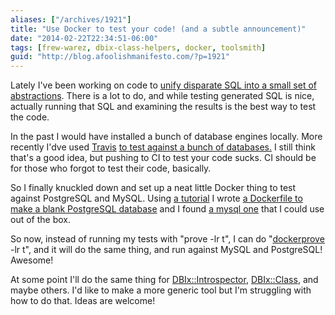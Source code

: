 ```yaml
---
aliases: ["/archives/1921"]
title: "Use Docker to test your code! (and a subtle announcement)"
date: "2014-02-22T22:34:51-06:00"
tags: [frew-warez, dbix-class-helpers, docker, toolsmith]
guid: "http://blog.afoolishmanifesto.com/?p=1921"
---
```

Lately I've been working on code to [unify disparate SQL into a small set of
abstractions](https://github.com/frioux/DBIx-Class-Helpers/commits/dt). There is
a lot to do, and while testing generated SQL is nice, actually running that SQL
and examining the results is the best way to test the code.

In the past I would have installed a bunch of database engines locally. More
recently I'dve used [Travis](http://travis-ci.org/frioux) [to test against a
bunch of
databases.](https://github.com/frioux/DBIx-Introspector/commit/95524d7808f7305598d368af3022727ef985c010)
I still think that's a good idea, but pushing to CI to test your code sucks. CI
should be for those who forgot to test their code, basically.

So I finally knuckled down and set up a neat little Docker thing to test against
PostgreSQL and MySQL. Using [a
tutorial](http://docs.docker.io/en/latest/examples/postgresql_service/) I wrote
[ a Dockerfile to make a blank PostgreSQL
database](https://github.com/frioux/DBIx-Class-Helpers/blob/dt/Dockerfile) and I
found [a mysql one](https://index.docker.io/u/orchardup/mysql/) that I could use
out of the box.

So now, instead of running my tests with "prove -lr t", I can do
"[dockerprove](https://github.com/frioux/DBIx-Class-Helpers/blob/dt/dockerprove)
-lr t", and it will do the same thing, and run against MySQL and PostgreSQL!
Awesome!

At some point I'll do the same thing for [DBIx::Introspector](/archives/1847),
[DBIx::Class](https://metacpan.org/pod/distribution/DBIx-Class/lib/DBIx/Class.pod),
and maybe others. I'd like to make a more generic tool but I'm struggling with
how to do that. Ideas are welcome!
